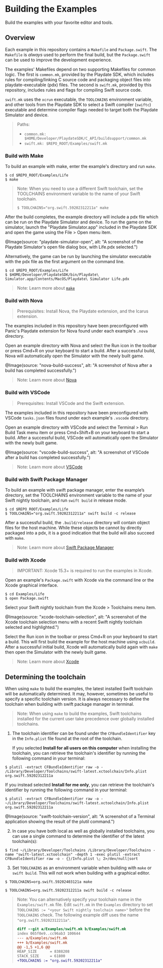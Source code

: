 # Building the Examples

Build the examples with your favorite editor and tools.

## Overview

Each example in this repository contains a `Makefile` and `Package.swift`. The `Makefile` is _always_ used to perform the final build, but the `Package.swift` can be used to improve the development experience.

The examples' Makefiles depend on two supporting Makefiles for common logic. The first is `common.mk`, provided by the Playdate SDK, which includes rules for compiling/linking C source code and packaging object files into playdate-executable (pdx) files. The second is `swift.mk`, provided by this repository, includes rules and flags for compiling Swift source code.

`swift.mk` uses the `xcrun` executable, the `TOOLCHAINS` environment variable, and other tools from the Playdate SDK to select a Swift compiler (`swiftc`) executable and determine compiler flags needed to target both the Playdate Simulator and device.

> Paths:
> - `common.mk: $HOME/Developer/PlaydateSDK/C_API/buildsupport/common.mk`
> - `swift.mk: $REPO_ROOT/Examples/swift.mk`

### Build with Make

To build an example with make, enter the example's directory and run `make`.

```console
$ cd $REPO_ROOT/Examples/Life
$ make
```

> Note: When you need to use a different Swift toolchain, set the TOOLCHAINS environment variable to the name of your Swift toolchain.
>
> ```console
> $ TOOLCHAINS="org.swift.59202312211a" make
> ```

After the build completes, the example directory will include a pdx file which can be run on the Playdate Simulator and device. To run the game on the simulator, launch the "Playdate Simulator.app" included in the Playdate SDK and open the game using the File > Open menu item.

@Image(source: "playdate-simulator-open", alt: "A screenshot of the Playdate Simulator's open file dialog box, with Life.pdx selected.")

Alternatively, the game can be run by launching the simulator executable with the pdx file as the first argument on the command line.

```console
$ cd $REPO_ROOT/Examples/Life
$ $HOME/Developer/PlaydateSDK/bin/Playdate\ Simulator.app/Contents/MacOS/Playdate\ Simulator Life.pdx
```

> Note: Learn more about [`make`](https://man.freebsd.org/cgi/man.cgi?make(1))

### Build with Nova

> Prerequisites: Install Nova, the Playdate extension, and the Icarus extension.

The examples included in this repository have been preconfigured with Panic's Playdate extension for Nova found under each example's `.nova` directory.

Open an example directory with Nova and select the Run icon in the toolbar or press Cmd+R on your keyboard to start a build. After a successful build, Nova will automatically open the Simulator with the newly built game.

@Image(source: "nova-build-success", alt: "A screenshot of Nova after a build has completed successfully.")

> Note: Learn more about [Nova](https://nova.app)

### Build with VSCode

> Prerequisites: Install VSCode and the Swift extension.

The examples included in this repository have been preconfigured with VSCode `tasks.json` files found under each example's `.vscode` directory.

Open an example directory with VSCode and select the Terminal > Run Build Task menu item or press Cmd+Shift+B on your keyboard to start a build. After a successful build, VSCode will automatically open the Simulator with the newly built game.

@Image(source: "vscode-build-success", alt: "A screenshot of VSCode after a build has completed successfully.")

> Note: Learn more about [VSCode](https://code.visualstudio.com)

### Build with Swift Package Manager

To build an example with swift package manager, enter the example’s directory, set the TOOLCHAINS environment variable to the name of your Swift nightly toolchain, and run `swift build` in release mode.

```console
$ cd $REPO_ROOT/Examples/Life
$ TOOLCHAINS="org.swift.59202312211a" swift build -c release
```

After a successful build, the `.build/release` directory will contain object files for the host machine. While these objects be cannot by directly packaged into a pdx, it is a good indication that the build will also succeed with `make`.

> Note: Learn more about [Swift Package Manager](https://www.swift.org/package-manager/)

### Build with Xcode

> IMPORTANT:
> Xcode 15.3+ is required to run the examples in Xcode.

Open an example's `Package.swift` with Xcode via the command line or the Xcode graphical interface.

```console
$ cd Examples/Life
$ open Package.swift
```

Select your Swift nightly toolchain from the Xcode > Toolchains menu item.

@Image(source: "xcode-toolchain-selection", alt: "A screenshot of the Xcode toolchain selection menu with a recent Swift nightly toolchain selected and highlighted.")

Select the Run icon in the toolbar or press Cmd+R on your keyboard to start a build. This will first build the example for the host machine using `xcbuild`. After a successful initial build, Xcode will automatically build again with `make` then open the Simulator with the newly built game.

> Note:
> Learn more about [Xcode](https://developer.apple.com/xcode/)


## Determining the toolchain

When using `make` to build the examples, the latest installed Swift toolchain will be automatically determined. It may, however, sometimes be useful to specify a specific toolchain version. It is always necessary to define the toolchain when building with swift package manager in terminal.

> Note: When using `make` to build the examples, Swift toolchains installed for the current user take precedence over globally installed toolchains.

1. The toolchain identifier can be found under the `CFBundleIdentifier` key in the `Info.plist` file found at the root of the toolchain.

   If you selected **Install for all users on this computer** when installing the toolchain, you can retrieve the toolchain's identifier by running the following command in your terminal:
```console
$ plutil -extract CFBundleIdentifier raw -o - /Library/Developer/Toolchains/swift-latest.xctoolchain/Info.plist
org.swift.59202312211a
```

   If you instead selected **Install for me only**, you can retrieve the toolchain's identifier by running the following command in your terminal:
```console
$ plutil -extract CFBundleIdentifier raw -o - ~/Library/Developer/Toolchains/swift-latest.xctoolchain/Info.plist
org.swift.59202312211a
```

@Image(source: "swift-toolchain-version", alt: "A screenshot of a Terminal application showing the result of the plutil command.")

2. In case you have both local as well as globally installed toolchains, you can use a single command to determine the identifier of the latest toolchain(s):

```console
$ find ~/Library/Developer/Toolchains /Library/Developer/Toolchains -name "swift-latest.xctoolchain" -depth 1 -exec plutil -extract CFBundleIdentifier raw -o - {}/Info.plist \; 2>/dev/null|sort
```

3. Set `TOOLCHAINS` as an environment variable when building with `make` or `swift build`. This will not work when building with a graphical editor.

```console
$ TOOLCHAINS=org.swift.59202403121a make
```

```console
$ TOOLCHAINS=org.swift.59202312211a swift build -c release
```

> Note: You can alternatively specify your toolchain name in the `Examples/swift.mk` file. Edit `swift.mk` in the `Examples` directory to set `TOOLCHAINS := "<your Swift nightly toolchain name>"` before the `TOOLCHAINS` check. The following example diff uses the name `"org.swift.59202312211a"`.
>
>```diff
>diff --git a/Examples/swift.mk b/Examples/swift.mk
>index 065f0e9..cc96ab3 100644
>--- a/Examples/swift.mk
>+++ b/Examples/swift.mk
>@@ -1,5 +1,6 @@
>HEAP_SIZE      = 8388208
>STACK_SIZE     = 61800
>+TOOLCHAINS := "org.swift.59202312211a"
>```
